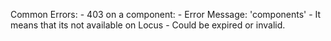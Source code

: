 Common Errors:
    - 403 on a component:
        - Error Message: 'components'
        - It means that its not available on Locus - Could be expired or invalid.
